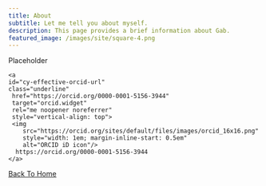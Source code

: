 ```yaml
---
title: About
subtitle: Let me tell you about myself. 
description: This page provides a brief information about Gab.
featured_image: /images/site/square-4.png
---
```


Placeholder



<span id="badgeCont871"><script type="text/javascript" src="https://publons.com/mashlets?el=badgeCont871&rid=AGX-2931-2022"></script></span>

    <a
    id="cy-effective-orcid-url"
    class="underline"
     href="https://orcid.org/0000-0001-5156-3944"
     target="orcid.widget"
     rel="me noopener noreferrer"
     style="vertical-align: top">
     <img
        src="https://orcid.org/sites/default/files/images/orcid_16x16.png"
        style="width: 1em; margin-inline-start: 0.5em"
        alt="ORCID iD icon"/>
      https://orcid.org/0000-0001-5156-3944
    </a>

<a href="/" class="button button--large">Back To Home</a>